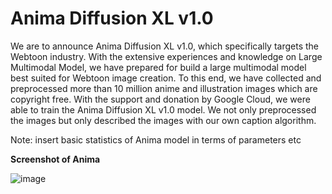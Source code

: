 # Anima Diffusion XL v1.0

We are to announce Anima Diffusion XL v1.0, which specifically targets the Webtoon industry. With the extensive experiences and knowledge on Large Multimodal Model, we have prepared for build a large multimodal model best suited for Webtoon image creation. To this end, we have collected and preprocessed more than 10 million anime and illustration images which are copyright free. With the support and donation by Google Cloud, we were able to train the Anima Diffusion XL v1.0 model. We not only preprocessed the images but only described the images with our own caption algorithm. 

Note: insert basic statistics of Anima model in terms of parameters etc

**Screenshot of Anima**

![image](https://github.com/OnomaAI/Anima_Diffusion_XL/assets/13410808/7f31d692-bcff-4797-abf8-a995b09a9e23)
